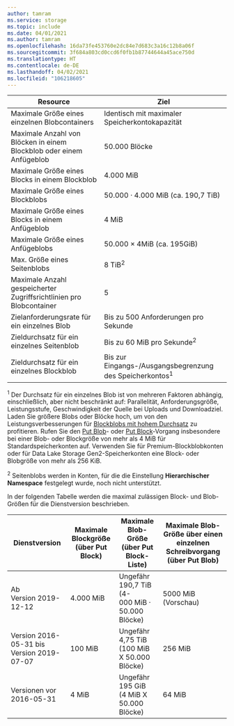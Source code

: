 ```yaml
---
author: tamram
ms.service: storage
ms.topic: include
ms.date: 04/01/2021
ms.author: tamram
ms.openlocfilehash: 16da73fe453760e2dc84e7d683c3a16c12b8a06f
ms.sourcegitcommit: 3f684a803cd0ccd6f0fb1b87744644a45ace750d
ms.translationtype: HT
ms.contentlocale: de-DE
ms.lasthandoff: 04/02/2021
ms.locfileid: "106218605"
---
```

| Resource | Ziel |
|-|-|
| Maximale Größe eines einzelnen Blobcontainers | Identisch mit maximaler Speicherkontokapazität |
| Maximale Anzahl von Blöcken in einem Blockblob oder einem Anfügeblob | 50.000 Blöcke |
| Maximale Größe eines Blocks in einem Blockblob | 4\.000 MiB |
| Maximale Größe eines Blockblobs | 50.000 · 4.000 MiB (ca. 190,7 TiB) |
| Maximale Größe eines Blocks in einem Anfügeblob | 4 MiB |
| Maximale Größe eines Anfügeblobs | 50.000 × 4MiB (ca. 195GiB) |
| Max. Größe eines Seitenblobs | 8 TiB<sup>2</sup> |
| Maximale Anzahl gespeicherter Zugriffsrichtlinien pro Blobcontainer | 5 |
| Zielanforderungsrate für ein einzelnes Blob | Bis zu 500 Anforderungen pro Sekunde |
| Zieldurchsatz für ein einzelnes Seitenblob | Bis zu 60 MiB pro Sekunde<sup>2</sup> |
| Zieldurchsatz für ein einzelnes Blockblob | Bis zur Eingangs-/Ausgangsbegrenzung des Speicherkontos<sup>1</sup> |

<sup>1</sup> Der Durchsatz für ein einzelnes Blob ist von mehreren Faktoren abhängig, einschließlich, aber nicht beschränkt auf: Parallelität, Anforderungsgröße, Leistungsstufe, Geschwindigkeit der Quelle bei Uploads und Downloadziel. Laden Sie größere Blobs oder Blöcke hoch, um von den Leistungsverbesserungen für [Blockblobs mit hohem Durchsatz](https://azure.microsoft.com/blog/high-throughput-with-azure-blob-storage/) zu profitieren. Rufen Sie den [Put Blob](/rest/api/storageservices/put-blob)- oder [Put Block](/rest/api/storageservices/put-block)-Vorgang insbesondere bei einer Blob- oder Blockgröße von mehr als 4 MiB für Standardspeicherkonten auf. Verwenden Sie für Premium-Blockblobkonten oder für Data Lake Storage Gen2-Speicherkonten eine Block- oder Blobgröße von mehr als 256 KiB.

<sup>2</sup> Seitenblobs werden in Konten, für die die Einstellung **Hierarchischer Namespace** festgelegt wurde, noch nicht unterstützt.

In der folgenden Tabelle werden die maximal zulässigen Block- und Blob-Größen für die Dienstversion beschrieben.

| Dienstversion | Maximale Blockgröße (über Put Block) | Maximale Blob-Größe (über Put Block-Liste) | Maximale Blob-Größe über einen einzelnen Schreibvorgang (über Put Blob) |
|-|-|-|-|
| Ab Version 2019-12-12 | 4\.000 MiB | Ungefähr 190,7 TiB (4-000 MiB · 50.000 Blöcke) | 5000 MiB (Vorschau) |
| Version 2016-05-31 bis Version 2019-07-07 | 100 MiB | Ungefähr 4,75 TiB (100 MiB X 50.000 Blöcke) | 256 MiB |
| Versionen vor 2016-05-31 | 4 MiB | Ungefähr 195 GiB (4 MiB X 50.000 Blöcke) | 64 MiB |
